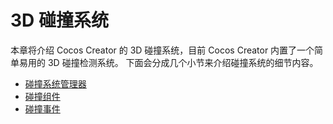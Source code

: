 # 3D 碰撞系统

本章将介绍 Cocos Creator 的 3D 碰撞系统，目前 Cocos Creator 内置了一个简单易用的 3D 碰撞检测系统。
下面会分成几个小节来介绍碰撞系统的细节内容。

- [碰撞系统管理器](collision-manager.md) 
- [碰撞组件](collision-component.md) 
- [碰撞事件](collision-event.md)
